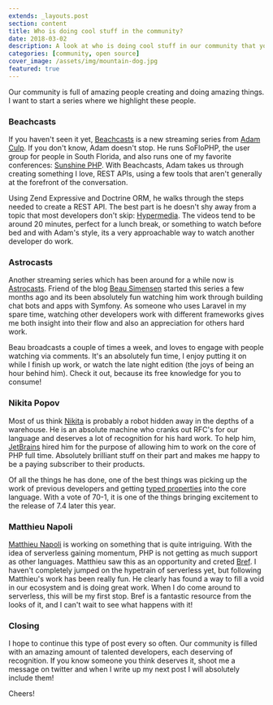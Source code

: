 ```yaml
---
extends: _layouts.post
section: content
title: Who is doing cool stuff in the community?
date: 2018-03-02
description: A look at who is doing cool stuff in our community that you may have missed.
categories: [community, open source]
cover_image: /assets/img/mountain-dog.jpg
featured: true
---
```


Our community is full of amazing people creating and doing amazing things. I want to start a series where we highlight these people. 

### Beachcasts

If you haven't seen it yet, [Beachcasts](https://www.youtube.com/channel/UCsOSGYawy8MG9Mh8NKgRHZQ) is a new streaming series from [Adam Culp](https://twitter.com/adamculp). If you don't know, Adam doesn't stop. He runs SoFloPHP, the user group for people in South Florida, and also runs one of my favorite conferences: [Sunshine PHP](https://sunshinephp.com). With Beachcasts, Adam takes us through creating something I love, REST APIs, using a few tools that aren't generally at the forefront of the conversation. 

Using Zend Expressive and Doctrine ORM, he walks through the steps needed to create a REST API. The best part is he doesn't shy away from a topic that most developers don't skip: [Hypermedia](https://apievangelist.com/2014/01/07/what-is-a-hypermedia-api/). The videos tend to be around 20 minutes, perfect for a lunch break, or something to watch before bed  and with Adam's style, its a very approachable way to watch another developer do work. 

### Astrocasts

Another streaming series which has been around for a while now is [Astrocasts](https://astrocasts.com). Friend of the blog [Beau Simensen](https://twitter.com/beausimensen) started this series a few months ago and its been absolutely fun watching him work through building chat bots and apps with Symfony. As someone who uses Laravel in my spare time, watching other developers work with different frameworks gives me both insight into their flow and also an appreciation for others hard work. 

Beau broadcasts a couple of times a week, and loves to engage with people watching via comments. It's an absolutely fun time, I enjoy putting it on while I finish up work, or watch the late night edition (the joys of being an hour behind him). Check it out, because its free knowledge for you to consume!

### Nikita Popov

Most of us think [Nikita](https://twitter.com/nikita_ppv) is probably a robot hidden away in the depths of a warehouse. He is an absolute machine who cranks out RFC's for our language and deserves a lot of recognition for his hard work. To help him, [JetBrains](https://jetbrains.com) hired him for the purpose of allowing him to work on the core of PHP full time. Absolutely brilliant stuff on their part and makes me happy to be a paying subscriber to their products. 

Of all the things he has done, one of the best things was picking up the work of previous developers and getting [typed properties](https://wiki.php.net/rfc/typed_properties_v2) into the core language. With a vote of 70-1, it is one of the things bringing excitement to the release of 7.4 later this year. 

### Matthieu Napoli

[Matthieu Napoli](https://twitter.com/matthieunapoli) is working on something that is quite intriguing. With the idea of serverless gaining momentum, PHP is not getting as much support as other languages. Matthieu saw this as an opportunity and creted [Bref](https://bref.sh). I haven't completely jumped on the hypetrain of serverless yet, but following Matthieu's work has been really fun. He clearly has found a way to fill a void in our ecosystem and is doing great work. When I do come around to serverless, this will be my first stop. Bref is a fantastic resource from the looks of it, and I can't wait to see what happens with it!

### Closing

I hope to continue this type of post every so often. Our community is filled with an amazing amount of talented developers, each deserving of recognition. If you know someone you think deserves it, shoot me a message on twitter and when I write up my next post I will absolutely include them! 

Cheers!